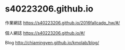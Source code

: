 # s40223206.github.io
作業網誌 https://s40223206.github.io/2016fallcadp_hw/#/

個人網誌 https://s40223206.github.io/#/

Blog http://chiamingyen.github.io/kmolab/blog/
